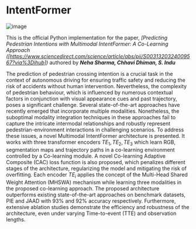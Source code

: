 # IntentFormer
![image](https://github.com/neha013/IntentFormer/assets/41139808/36397937-e07a-4f53-8a64-7d472cd1bad3)

This is the official Python implementation for the paper, *[Predicting Pedestrian Intentions with Multimodal IntentFormer: A Co-Learning Approach ([https://www.sciencedirect.com/science/article/abs/pii/S0031320324009567?via%3Dihub])* authored by ***Neha Sharma, Chhavi Dhiman, S. Indu***

The prediction of pedestrian crossing intention is a crucial task in the context of autonomous driving for ensuring traffic safety and reducing the risk of accidents without human intervention. Nevertheless, the complexity of pedestrian behaviour, which is influenced by numerous contextual factors in conjunction with visual appearance cues and past trajectory, poses a significant challenge. Several state-of-the-art approaches have recently emerged that incorporate multiple modalities. Nonetheless, the suboptimal modality integration techniques in these approaches fail to capture the intricate intermodal relationships and robustly represent pedestrian-environment interactions in challenging scenarios. To address these issues, a novel Multimodal IntentFormer architecture is presented. It works with three transformer encoders $TE_1,TE_2,TE_3$  which learn RGB, segmentation maps and trajectory paths in a co-learning environment controlled by a Co-learning module. A novel Co-learning Adaptive Composite (CAC) loss function is also proposed, which penalizes different stages of the architecture, regularizing the model and mitigating the risk of overfitting.  Each encoder $TE_i$  applies the concept of the Multi-Head Shared Weight Attention (MHSWA) mechanism while learning three modalities in the proposed co-learning approach. The proposed architecture outperforms existing state-of-the-art approaches on benchmark datasets, PIE and JAAD with 93% and 92% accuracy respectively. Furthermore, extensive ablation studies demonstrate the efficiency and robustness of the architecture, even under varying Time-to-event (TTE) and observation lengths. 
